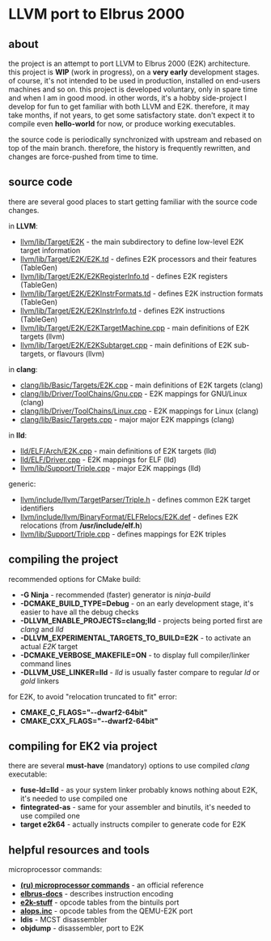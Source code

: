 LLVM port to Elbrus 2000
========================

about
-----

the project is an attempt to port LLVM to Elbrus 2000 (E2K) architecture.
this project is **WIP** (work in progress), on a **very early** development stages.
of course, it's not intended to be used in production, installed on end-users machines and so on.
this project is developed voluntary, only in spare time and when I am in good mood.
in other words, it's a hobby side-project I develop for fun to get familiar with both LLVM and E2K.
therefore, it may take months, if not years, to get some satisfactory state.
don't expect it to compile even **hello-world** for now, or produce working executables.

the source code is periodically synchronized with upstream and rebased on top of the main branch.
therefore, the history is frequently rewritten, and changes are force-pushed from time to time.

source code
-----------

there are several good places to start getting familiar with the source code changes.

in **LLVM**:
- [llvm/lib/Target/E2K](llvm/lib/Target/E2K) - the main subdirectory to define low-level E2K target information
- [llvm/lib/Target/E2K/E2K.td](llvm/lib/Target/E2K/E2K.td) - defines E2K processors and their features (TableGen)
- [llvm/lib/Target/E2K/E2KRegisterInfo.td](llvm/lib/Target/E2K/E2KRegisterInfo.td) - defines E2K registers (TableGen)
- [llvm/lib/Target/E2K/E2KInstrFormats.td](llvm/lib/Target/E2K/E2KInstrFormats.td) - defines E2K instruction formats (TableGen)
- [llvm/lib/Target/E2K/E2KInstrInfo.td](llvm/lib/Target/E2K/E2KInstrInfo.td) - defines E2K instructions (TableGen)
- [llvm/lib/Target/E2K/E2KTargetMachine.cpp](llvm/lib/Target/E2K/E2KTargetMachine.cpp) - main definitions of E2K targets (llvm)
- [llvm/lib/Target/E2K/E2KSubtarget.cpp](llvm/lib/Target/E2K/E2KSubtarget.cpp) - main definitions of E2K sub-targets, or flavours (llvm)

in **clang**:
- [clang/lib/Basic/Targets/E2K.cpp](clang/lib/Basic/Targets/E2K.cpp) - main definitions of E2K targets (clang)
- [clang/lib/Driver/ToolChains/Gnu.cpp](clang/lib/Driver/ToolChains/Gnu.cpp) - E2K mappings for GNU/Linux (clang)
- [clang/lib/Driver/ToolChains/Linux.cpp](clang/lib/Driver/ToolChains/Linux.cpp) - E2K mappings for Linux (clang)
- [clang/lib/Basic/Targets.cpp](clang/lib/Basic/Targets.cpp) - major major E2K mappings (clang)

in **lld**:
- [lld/ELF/Arch/E2K.cpp](lld/ELF/Arch/E2K.cpp) - main definitions of E2K targets (lld)
- [lld/ELF/Driver.cpp](lld/ELF/Driver.cpp) - E2K mappings for ELF (lld)
- [llvm/lib/Support/Triple.cpp](llvm/lib/Support/Triple.cpp) - major E2K mappings (lld)

generic:
- [llvm/include/llvm/TargetParser/Triple.h](llvm/include/llvm/TargetParser/Triple.h) - defines common E2K target identifiers
- [llvm/include/llvm/BinaryFormat/ELFRelocs/E2K.def](llvm/include/llvm/BinaryFormat/ELFRelocs/E2K.def) - defines E2K relocations (from **/usr/include/elf.h**)
- [llvm/lib/Support/Triple.cpp](llvm/lib/Support/Triple.cpp) - defines mappings for E2K triples

compiling the project
---------------------

recommended options for CMake build:
- **-G Ninja** - recommended (faster) generator is *ninja-build*
- **-DCMAKE_BUILD_TYPE=Debug** - on an early development stage, it's easier to have all the debug checks
- **-DLLVM_ENABLE_PROJECTS=clang;lld** - projects being ported first are *clang* and *lld*
- **-DLLVM_EXPERIMENTAL_TARGETS_TO_BUILD=E2K** - to activate an actual *E2K* target
- **-DCMAKE_VERBOSE_MAKEFILE=ON** - to display full compiler/linker command lines
- **-DLLVM_USE_LINKER=lld** - *lld* is usually faster compare to regular *ld* or *gold* linkers

for E2K, to avoid "relocation truncated to fit" error:

- **CMAKE_C_FLAGS="--dwarf2-64bit"**
- **CMAKE_CXX_FLAGS="--dwarf2-64bit"**

compiling for EK2 via project
-----------------------------

there are several **must-have** (mandatory) options to use compiled *clang* executable:

- **fuse-ld=lld** - as your system linker probably knows nothing about E2K, it's needed to use compiled one
- **fintegrated-as** - same for your assembler and binutils, it's needed to use compiled one
- **target e2k64** - actually instructs compiler to generate code for E2K

helpful resources and tools
---------------------------

microprocessor commands:

- [**(ru) microprocessor commands**](http://ftp.altlinux.org/pub/people/mike/elbrus/docs/elbrus_prog/html/chapter10.html) - an official reference
- [**elbrus-docs**](https://github.com/nrdmn/elbrus-docs) - describes instruction encoding
- [**e2k-stuff**](https://github.com/OpenE2K/binutils-gdb/tree/binutils-mcst/opcodes/e2k-stuff) - opcode tables from the bintuils port
- [**alops.inc**](https://github.com/OpenE2K/qemu-e2k/blob/e2k/target/e2k/alops.inc) - opcode tables from the QEMU-E2K port
- **ldis** - MCST disassembler
- **objdump** - disassembler, port to E2K
